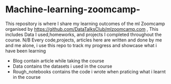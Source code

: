 # Machine-learning-zoomcamp-
This repository is where I share my learning outcomes of the ml Zoomcamp organised by https://github.com/DataTalksClub/mlzoomcamp.com ,
This includes Data I used,homeworks, and projects I completed throughout the course.
N/B Every code,projects, articles here are written and done by me and me alone, i use this repo to track my progress and showcase what i have been learning  

* Blog contain article while taking the course 
* Data contains the datasets i used in the course
* Rough_notebooks contains the code i wrote when praticing what i learnt in the course  
